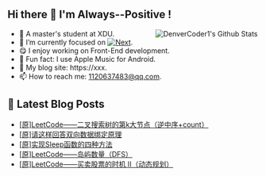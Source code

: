 ## Hi there 👋 I'm Always--Positive !
<div>
  <img alt="DenverCoder1's Github Stats" src="https://denvercoder1-github-readme-stats.vercel.app/api?username=qq1120637483&show_icons=true&count_private=true&theme=react&hide_border=true&hide_title=true&bg_color=1F222E&title_color=F85D7F&icon_color=F8D866" align= "right" />

- 🎒 A master's student at XDU. 
- 🔬 I’m currently focused on [![Next](https://img.shields.io/badge/-Next-brightgreen)](https://). 
- 😋 I enjoy working on Front-End development.
- 🎵 Fun fact: I use Apple Music for Android.
- 📝 My blog site: https://xxx.
- 📫 How to reach me:  1120637483@qq.com.
</div>  


## 📕 Latest Blog Posts

<!-- BLOG-POST-LIST:START -->
- [[原]LeetCode——二叉搜索树的第k大节点（逆中序+count）](https://blog.csdn.net/sinat_41696687/article/details/123306478)
- [[原]请这样回答双向数据绑定原理](https://blog.csdn.net/sinat_41696687/article/details/123305520)
- [[原]实现Sleep函数的四种方法](https://blog.csdn.net/sinat_41696687/article/details/123263576)
- [[原]LeetCode——岛屿数量（DFS）](https://blog.csdn.net/sinat_41696687/article/details/123198806)
- [[原]LeetCode——买卖股票的时机 II（动态规划）](https://blog.csdn.net/sinat_41696687/article/details/123174143)
<!-- BLOG-POST-LIST:END -->









